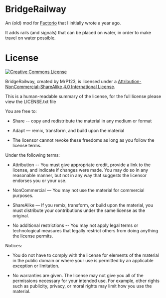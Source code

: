 # BridgeRailway
An (old) mod for [Factorio](http://www.factorio.com) that I initially wrote a year ago.

It adds rails (and signals) that can be placed on water, in order to make travel on water possible.

License
=======
<a rel="license" href="https://creativecommons.org/licenses/by-nc-sa/4.0/"><img alt="Creative Commons License" style="border-width:0" src="https://i.creativecommons.org/l/by-nc-sa/4.0/88x31.png" /></a><br />

BridgeRailway, created by MrP123, is licensed under a <a rel="license" href="https://creativecommons.org/licenses/by-nc-sa/4.0/">Attribution-NonCommercial-ShareAlike 4.0 International License</a>.

This is a human-readable summary of the license, for the full license please view the LICENSE.txt file

You are free to:

   * Share -- copy and redistribute the material in any medium or format
  
   * Adapt — remix, transform, and build upon the material

   * The licensor cannot revoke these freedoms as long as you follow the
     license terms.

Under the following terms:

   * Attribution -- You must give appropriate credit, provide a link to the
     license, and indicate if changes were made. You may do so in any
     reasonable manner, but not in any way that suggests the licensor
     endorses you or your use.

   * NonCommercial — You may not use the material for commercial purposes.

   * ShareAlike — If you remix, transform, or build upon the material, you must distribute your contributions under the same license
     as the original.

   * No additional restrictions -- You may not apply legal terms or
     technological measures that legally restrict others from doing
     anything the license permits.

Notices:

   * You do not have to comply with the license for elements of the
     material in the public domain or where your use is permitted by an
     applicable exception or limitation.

   * No warranties are given. The license may not give you all of the
     permissions necessary for your intended use. For example, other rights
     such as publicity, privacy, or moral rights may limit how you use the
     material.
